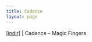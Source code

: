 ```yaml
---
title: Cadence
layout: page
---
```


<a href="https://cloud.mail.ru/public/081e127599f7/Cadence%20-%20Magic%20Fingers" target="_blank">[indir]</a> | Cadence &#8211; Magic Fingers